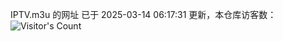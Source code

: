 IPTV.m3u 的网址 已于 2025-03-14 06:17:31 更新，本仓库访客数：![Visitor's Count](https://profile-counter.glitch.me/hero1898_tv/count.svg)
